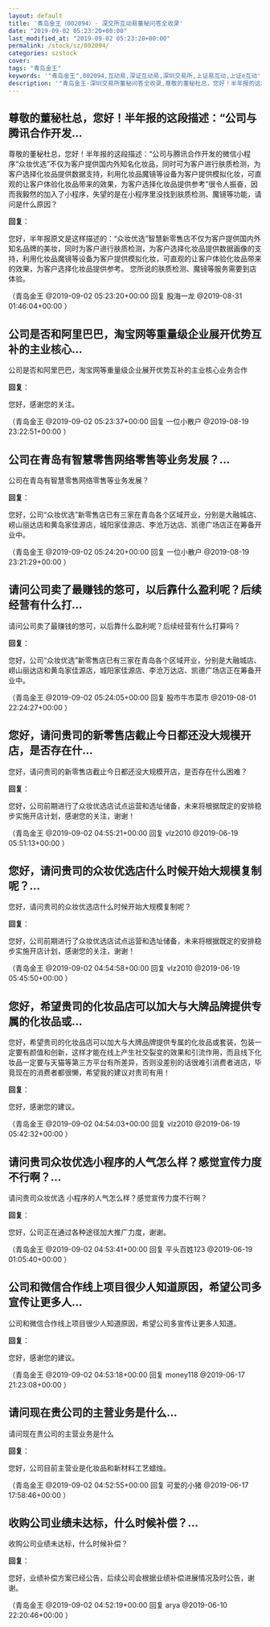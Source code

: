 ```yaml
---
layout: default
title: '青岛金王（002094）- 深交所互动易董秘问答全收录'
date: "2019-09-02 05:23:20+00:00"
last_modified_at: "2019-09-02 05:23:20+00:00"
permalink: /stock/sz/002094/
categories: szstock
cover: 
tags: "青岛金王"
keywords: '"青岛金王",002094,互动易,深证互动易,深圳交易所,上证易互动,上证e互动'
description: '"青岛金王-深圳交易所董秘问答全收录,尊敬的董秘杜总，您好！半年报的这段描述：“公司与腾讯合作开发的微信小程序“众妆优选”不仅为客户提供国内外知名化妆品，同时可为客户进行肤质检测，为客户选择化妆品提供数据支持，利用化妆品魔镜等设备为客户提供模拟化妆，可直观的让客户体验化妆品带来的效果，为客户选择化妆品提供参考”很令人振奋，因而我毅然的加入了小程序，失望的是在小程序里没找到肤质检测、魔镜等功能，请问是什么原因？"'
---
```


## 尊敬的董秘杜总，您好！半年报的这段描述：“公司与腾讯合作开发...

尊敬的董秘杜总，您好！半年报的这段描述：“公司与腾讯合作开发的微信小程序“众妆优选”不仅为客户提供国内外知名化妆品，同时可为客户进行肤质检测，为客户选择化妆品提供数据支持，利用化妆品魔镜等设备为客户提供模拟化妆，可直观的让客户体验化妆品带来的效果，为客户选择化妆品提供参考”很令人振奋，因而我毅然的加入了小程序，失望的是在小程序里没找到肤质检测、魔镜等功能，请问是什么原因？

**回复**：

您好，半年报原文是这样描述的：“众妆优选”智慧新零售店不仅为客户提供国内外知名品牌的美妆，同时为客户进行肤质检测，为客户选择化妆品提供数据画像的支持，利用化妆品魔镜等设备为客户提供模拟化妆，可直观的让客户体验化妆品带来的效果，为客户选择化妆品提供参考。
您所说的肤质检测、魔镜等服务需要到店体验。 

（青岛金王  @2019-09-02 05:23:20+00:00 回复 股海一龙  @2019-08-31 01:46:04+00:00 ）

## 公司是否和阿里巴巴，淘宝网等重量级企业展开优势互补的主业核心...

公司是否和阿里巴巴，淘宝网等重量级企业展开优势互补的主业核心业务合作

**回复**：

您好，感谢您的关注。 

（青岛金王  @2019-09-02 05:23:37+00:00 回复 一位小散户  @2019-08-19 23:22:51+00:00 ）

## 公司在青岛有智慧零售网络零售等业务发展？...

公司在青岛有智慧零售网络零售等业务发展？

**回复**：

您好，公司“众妆优选”新零售店已有三家在青岛各个区域开业，分别是大融城店、崂山丽达店和黄岛家佳源店，城阳家佳源店、李沧万达店、凯德广场店正在筹备开业中。 

（青岛金王  @2019-09-02 05:24:20+00:00 回复 一位小散户  @2019-08-19 23:21:29+00:00 ）

## 请问公司卖了最赚钱的悠可，以后靠什么盈利呢？后续经营有什么打...

请问公司卖了最赚钱的悠可，以后靠什么盈利呢？后续经营有什么打算吗？

**回复**：

您好，公司“众妆优选”新零售店已有三家在青岛各个区域开业，分别是大融城店、崂山丽达店和黄岛家佳源店，城阳家佳源店、李沧万达店、凯德广场店正在筹备开业中。 

（青岛金王  @2019-09-02 05:24:05+00:00 回复 股市牛市菜市  @2019-08-01 22:24:27+00:00 ）

## 您好，请问贵司的新零售店截止今日都还没大规模开店，是否存在什...

您好，请问贵司的新零售店截止今日都还没大规模开店，是否存在什么困难？

**回复**：

您好，公司前期进行了众妆优选店试点运营和选址储备，未来将根据既定的安排稳步实施开店计划，感谢您的关注，谢谢！ 

（青岛金王  @2019-09-02 04:55:21+00:00 回复 vlz2010  @2019-06-19 05:51:13+00:00 ）

## 您好，请问贵司的众妆优选店什么时候开始大规模复制呢？...

您好，请问贵司的众妆优选店什么时候开始大规模复制呢？

**回复**：

您好，公司前期进行了众妆优选店试点运营和选址储备，未来将根据既定的安排稳步实施开店计划，感谢您的关注，谢谢！ 

（青岛金王  @2019-09-02 04:54:58+00:00 回复 vlz2010  @2019-06-19 05:45:50+00:00 ）

## 您好，希望贵司的化妆品店可以加大与大牌品牌提供专属的化妆品或...

您好，希望贵司的化妆品店可以加大与大牌品牌提供专属的化妆品或套装，包装一定要有颜值和创新，这样才能在线上产生社交裂变的效果和引流作用，而且线下化妆品一定要与天猫等第三方平台有所差异，否则没差别的话很难引消费者进店，毕竟现在的消费者都很懒，希望我的建议对贵司有用！

**回复**：

您好，感谢您的建议。 

（青岛金王  @2019-09-02 04:54:03+00:00 回复 vlz2010  @2019-06-19 05:42:32+00:00 ）

## 请问贵司众妆优选小程序的人气怎么样？感觉宣传力度不行啊？...

请问贵司众妆优选 小程序的人气怎么样？感觉宣传力度不行啊？

**回复**：

您好，公司正在通过各种途径加大推广力度，谢谢。 

（青岛金王  @2019-09-02 04:53:41+00:00 回复 平头百姓123  @2019-06-19 01:05:40+00:00 ）

## 公司和微信合作线上项目很少人知道原因，希望公司多宣传让更多人...

公司和微信合作线上项目很少人知道原因，希望公司多宣传让更多人知道。

**回复**：

您好，感谢您的建议。 

（青岛金王  @2019-09-02 04:53:18+00:00 回复 money118  @2019-06-17 21:23:08+00:00 ）

## 请问现在贵公司的主营业务是什么...

请问现在贵公司的主营业务是什么

**回复**：

您好，公司目前主营业是化妆品和新材料工艺蜡烛。 

（青岛金王  @2019-09-02 04:52:55+00:00 回复 可爱的小猪  @2019-06-17 17:58:46+00:00 ）

## 收购公司业绩未达标，什么时候补偿？...

收购公司业绩未达标，什么时候补偿？

**回复**：

您好，业绩补偿方案已经公告，后续公司会根据业绩补偿进展情况及时公告，谢谢。 

（青岛金王  @2019-09-02 04:52:19+00:00 回复 arya  @2019-06-10 22:20:46+00:00 ）

